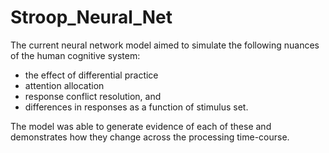 # Stroop_Neural_Net

The current neural network model aimed to simulate the following nuances of the human cognitive system:
* the effect of differential practice
* attention allocation
* response conflict resolution, and 
* differences in responses as a function of stimulus set. 

The model was able to generate evidence of each of these and demonstrates how they change across the processing time-course.